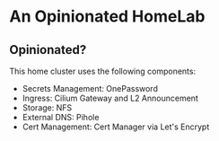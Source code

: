 # An Opinionated HomeLab

## Opinionated?

This home cluster uses the following components:
* Secrets Management: OnePassword
* Ingress: Cilium Gateway and L2 Announcement
* Storage: NFS
* External DNS: Pihole
* Cert Management: Cert Manager via Let's Encrypt
